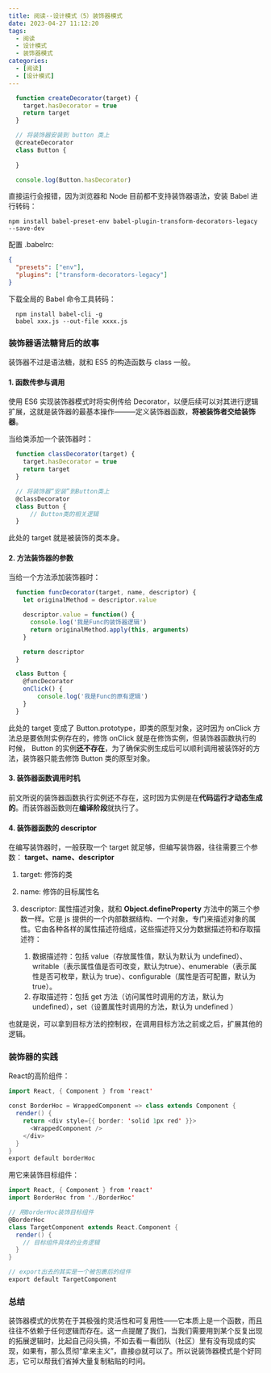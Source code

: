 ```yaml
---
title: 阅读--设计模式（5）装饰器模式
date: 2023-04-27 11:12:20
tags:
  - 阅读
  - 设计模式
  - 装饰器模式
categories:
  - [阅读]
  - [设计模式]
---
```


```js
  function createDecorator(target) {
    target.hasDecorator = true
    return target
  }

  // 将装饰器安装到 button 类上
  @createDecorator
  class Button {
    
  }

  console.log(Button.hasDecorator)
```
直接运行会报错，因为浏览器和 Node 目前都不支持装饰器语法，安装 Babel 进行转码：
```shell
npm install babel-preset-env babel-plugin-transform-decorators-legacy --save-dev
```

配置 .babelrc:
```json
{
  "presets": ["env"],
  "plugins": ["transform-decorators-legacy"]
}
```

下载全局的 Babel 命令工具转码：
```shell
  npm install babel-cli -g
  babel xxx.js --out-file xxxx.js
```

### 装饰器语法糖背后的故事
装饰器不过是语法糖，就和 ES5 的构造函数与 class 一般。

#### 1. 函数传参与调用
使用 ES6 实现装饰器模式时将实例传给 Decorator，以便后续可以对其进行逻辑扩展，这就是装饰器的最基本操作———定义装饰器函数，**将被装饰者交给装饰器**。

当给类添加一个装饰器时：
```js
  function classDecorator(target) {
    target.hasDecorator = true
  	return target
  }

  // 将装饰器“安装”到Button类上
  @classDecorator
  class Button {
      // Button类的相关逻辑
  }
```
此处的 target 就是被装饰的类本身。

#### 2. 方法装饰器的参数
当给一个方法添加装饰器时：
```js
  function funcDecorator(target, name, descriptor) {
    let originalMethod = descriptor.value

    descriptor.value = function() {
      console.log('我是Func的装饰器逻辑')
      return originalMethod.apply(this, arguments)
    }

    return descriptor
  }

  class Button {
    @funcDecorator
    onClick() { 
        console.log('我是Func的原有逻辑')
    }
  }
```
此处的 target 变成了 Button.prototype，即类的原型对象，这时因为 onClick 方法总是要依附实例存在的，修饰 onClick 就是在修饰实例，但装饰器函数执行的时候， Button 的实例**还不存在**，为了确保实例生成后可以顺利调用被装饰好的方法，装饰器只能去修饰 Button 类的原型对象。

#### 3. 装饰器函数调用时机
前文所说的装饰器函数执行实例还不存在，这时因为实例是在**代码运行才动态生成的**。而装饰器函数则在**编译阶段**就执行了。

#### 4. 装饰器函数的 descriptor
在编写装饰器时，一般获取一个 target 就足够，但编写装饰器，往往需要三个参数：
**target、name、descriptor**
1. target: 修饰的类
2. name: 修饰的目标属性名
3. descriptor: 属性描述对象，就和 **Object.defineProperty** 方法中的第三个参数一样。它是 js 提供的一个内部数据结构、一个对象，专门来描述对象的属性。它由各种各样的属性描述符组成，这些描述符又分为数据描述符和存取描述符：

   1. 数据描述符：包括 value（存放属性值，默认为默认为 undefined）、writable（表示属性值是否可改变，默认为true）、enumerable（表示属性是否可枚举，默认为 true）、configurable（属性是否可配置，默认为true）。
   2. 存取描述符：包括 get 方法（访问属性时调用的方法，默认为 undefined），set（设置属性时调用的方法，默认为 undefined ）

也就是说，可以拿到目标方法的控制权，在调用目标方法之前或之后，扩展其他的逻辑。


### 装饰器的实践
React的高阶组件：
```scala
import React, { Component } from 'react'

const BorderHoc = WrappedComponent => class extends Component {
  render() {
    return <div style={{ border: 'solid 1px red' }}>
      <WrappedComponent />
    </div>
  }
}
export default borderHoc
```

用它来装饰目标组件：
```scala
import React, { Component } from 'react'
import BorderHoc from './BorderHoc'

// 用BorderHoc装饰目标组件
@BorderHoc 
class TargetComponent extends React.Component {
  render() {
    // 目标组件具体的业务逻辑
  }
}

// export出去的其实是一个被包裹后的组件
export default TargetComponent
```

### 总结
装饰器模式的优势在于其极强的灵活性和可复用性——它本质上是一个函数，而且往往不依赖于任何逻辑而存在。这一点提醒了我们，当我们需要用到某个反复出现的拓展逻辑时，比起自己闷头搞，不如去看一看团队（社区）里有没有现成的实现，如果有，那么贯彻“拿来主义”，直接@就可以了。所以说装饰器模式是个好同志，它可以帮我们省掉大量复制粘贴的时间。
